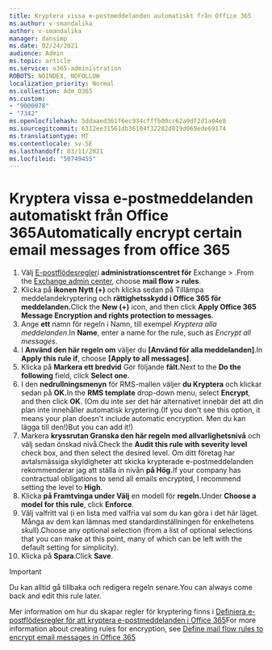```yaml
---
title: Kryptera vissa e-postmeddelanden automatiskt från Office 365
ms.author: v-smandalika
author: v-smandalika
manager: dansimp
ms.date: 02/24/2021
audience: Admin
ms.topic: article
ms.service: o365-administration
ROBOTS: NOINDEX, NOFOLLOW
localization_priority: Normal
ms.collection: Adm_O365
ms.custom:
- "9000078"
- "7342"
ms.openlocfilehash: 5ddaaed361f6ec934cfffb00cc62a9df2d1a04e8
ms.sourcegitcommit: 6312ee31561db36104f32282d019d069ede69174
ms.translationtype: MT
ms.contentlocale: sv-SE
ms.lasthandoff: 03/11/2021
ms.locfileid: "50749455"
---
```

# <a name="automatically-encrypt-certain-email-messages-from-office-365"></a><span data-ttu-id="c3a5b-102">Kryptera vissa e-postmeddelanden automatiskt från Office 365</span><span class="sxs-lookup"><span data-stu-id="c3a5b-102">Automatically encrypt certain email messages from office 365</span></span>

1. <span data-ttu-id="c3a5b-103">Välj [E-postflödesregler](https://outlook.office365.com/ecp/)i **administrationscentret för** Exchange > .</span><span class="sxs-lookup"><span data-stu-id="c3a5b-103">From the [Exchange admin center](https://outlook.office365.com/ecp/), choose **mail flow > rules**.</span></span> 
2. <span data-ttu-id="c3a5b-104">Klicka på **ikonen Nytt (+)** och klicka sedan på Tillämpa meddelandekryptering och **rättighetsskydd i Office 365 för meddelanden.**</span><span class="sxs-lookup"><span data-stu-id="c3a5b-104">Click the **New (+)** icon, and then click **Apply Office 365 Message Encryption and rights protection to messages**.</span></span>
3. <span data-ttu-id="c3a5b-105">Ange **ett** namn för regeln i Namn, till exempel *Kryptera alla meddelanden*.</span><span class="sxs-lookup"><span data-stu-id="c3a5b-105">In **Name**, enter a name for the rule, such as *Encrypt all messages*.</span></span>
4. <span data-ttu-id="c3a5b-106">I **Använd den här regeln om** väljer du **[Använd för alla meddelanden]**.</span><span class="sxs-lookup"><span data-stu-id="c3a5b-106">In **Apply this rule if**, choose **[Apply to all messages]**.</span></span> 
5. <span data-ttu-id="c3a5b-107">Klicka på **Markera ett bredvid** Gör följande **fält.**</span><span class="sxs-lookup"><span data-stu-id="c3a5b-107">Next to the **Do the following** field, click **Select one**.</span></span> 
6. <span data-ttu-id="c3a5b-108">I den **nedrullningsmenyn** för RMS-mallen väljer **du Kryptera** och klickar sedan på **OK.**</span><span class="sxs-lookup"><span data-stu-id="c3a5b-108">In the **RMS template** drop-down menu, select **Encrypt**, and then click **OK**.</span></span> <span data-ttu-id="c3a5b-109">(Om du inte ser det här alternativet innebär det att din plan inte innehåller automatisk kryptering.</span><span class="sxs-lookup"><span data-stu-id="c3a5b-109">(If you don't see this option, it means your plan doesn't include automatic encryption.</span></span> <span data-ttu-id="c3a5b-110">Men du kan lägga till den!)</span><span class="sxs-lookup"><span data-stu-id="c3a5b-110">But you can add it!)</span></span>
7. <span data-ttu-id="c3a5b-111">Markera **kryssrutan Granska den här regeln med allvarlighetsnivå** och välj sedan önskad nivå.</span><span class="sxs-lookup"><span data-stu-id="c3a5b-111">Check the **Audit this rule with severity level** check box, and then select the desired level.</span></span> <span data-ttu-id="c3a5b-112">Om ditt företag har avtalsmässiga skyldigheter att skicka krypterade e-postmeddelanden rekommenderar jag att ställa in nivån **på Hög.**</span><span class="sxs-lookup"><span data-stu-id="c3a5b-112">If your company has contractual obligations to send all emails encrypted, I recommend setting the level to **High**.</span></span>
8. <span data-ttu-id="c3a5b-113">Klicka **på Framtvinga under Välj** en modell för **regeln.**</span><span class="sxs-lookup"><span data-stu-id="c3a5b-113">Under **Choose a model for this rule**, click **Enforce**.</span></span> 
9. <span data-ttu-id="c3a5b-114">Välj valfritt val (i en lista med valfria val som du kan göra i det här läget. Många av dem kan lämnas med standardinställningen för enkelhetens skull).</span><span class="sxs-lookup"><span data-stu-id="c3a5b-114">Choose any optional selection (from a list of optional selections that you can make at this point, many of which can be left with the default setting for simplicity).</span></span>
10. <span data-ttu-id="c3a5b-115">Klicka på **Spara**.</span><span class="sxs-lookup"><span data-stu-id="c3a5b-115">Click **Save**.</span></span>

> [!IMPORTANT]
> <span data-ttu-id="c3a5b-116">Du kan alltid gå tillbaka och redigera regeln senare.</span><span class="sxs-lookup"><span data-stu-id="c3a5b-116">You can always come back and edit this rule later.</span></span>

<span data-ttu-id="c3a5b-117">Mer information om hur du skapar regler för kryptering finns i [Definiera e-postflödesregler för att kryptera e-postmeddelanden i Office 365](https://docs.microsoft.com/microsoft-365/compliance/define-mail-flow-rules-to-encrypt-email)</span><span class="sxs-lookup"><span data-stu-id="c3a5b-117">For more information about creating rules for encryption, see [Define mail flow rules to encrypt email messages in Office 365](https://docs.microsoft.com/microsoft-365/compliance/define-mail-flow-rules-to-encrypt-email)</span></span>

